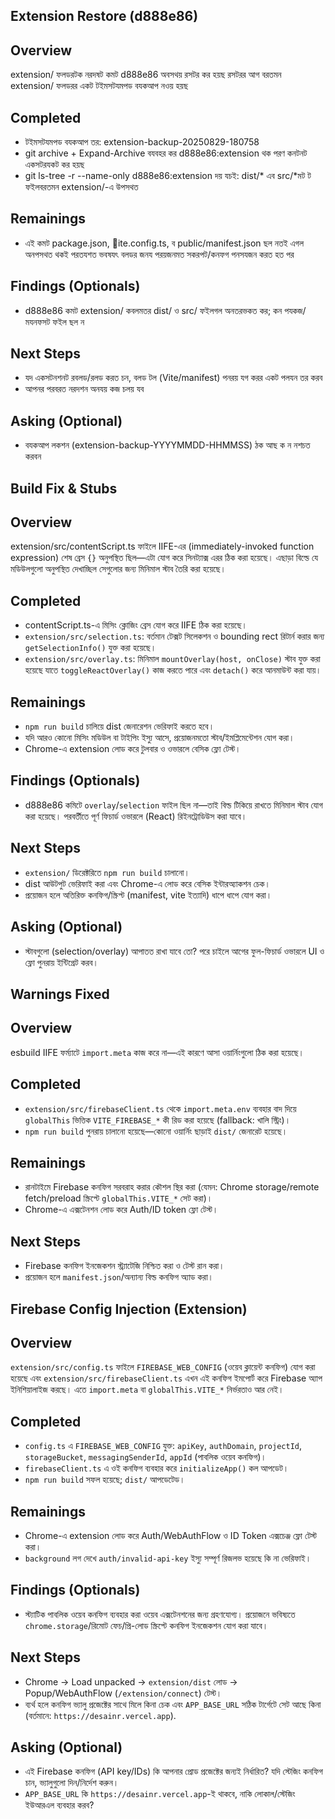 ## Extension Restore (d888e86)

## Overview
extension/ ফলডরটক নরদষট কমট d888e86 অবসথয় রসটর কর হয়ছ রসটরর আগ বরতমন extension/ ফলডরর একট টইমসটযমপড বযকআপ নওয় হয়ছ

## Completed
- টইমসটযমপড বযকআপ তর: extension-backup-20250829-180758
- git archive + Expand-Archive বযবহর কর d888e86:extension থক পরণ কনটনট একসটরযকট কর হয়ছ
- git ls-tree -r --name-only d888e86:extension দয় যচই: dist/* এব src/*মট ট ফইলবরতমন extension/-এ উপসথত

## Remainings
- এই কমট package.json, ite.config.ts, ব public/manifest.json ছল নতই এগল অনপসথত থকই পরতযশত ভবষযৎ বলডর জনয পরয়জনমত সকরপট/কনফগ পনসযজন করত হত পর

## Findings (Optionals)
- d888e86 কমট extension/ কবলমতর dist/ ও src/ ফইলগল অনতরভকত কর; কন পযকজ/মযনফসট ফইল ছল ন

## Next Steps 
- যদ একসটনশনট রবলড/রলড করত চন, বলড টল (Vite/manifest) পনরয় যগ করর একট পলযন তর করব
- আপনর পরবরত নরদশন অনযয় কজ চলয় যব

## Asking (Optional)
- বযকআপ লকশন (extension-backup-YYYYMMDD-HHMMSS) ঠক আছ ক ন নশচত করবন

## Build Fix & Stubs

## Overview
extension/src/contentScript.ts ফাইলে IIFE-এর (immediately-invoked function expression) শেষ ব্রেস `{}` অনুপস্থিত ছিল—এটা যোগ করে সিনট্যাক্স এরর ঠিক করা হয়েছে। এছাড়া বিল্ডে যে মডিউলগুলো অনুপস্থিত দেখাচ্ছিল সেগুলোর জন্য মিনিমাল স্টাব তৈরি করা হয়েছে।

## Completed
- contentScript.ts-এ মিসিং ক্লোজিং ব্রেস যোগ করে IIFE ঠিক করা হয়েছে।
- `extension/src/selection.ts`: বর্তমান টেক্সট সিলেকশন ও bounding rect রিটার্ন করার জন্য `getSelectionInfo()` যুক্ত করা হয়েছে।
- `extension/src/overlay.ts`: মিনিমাল `mountOverlay(host, onClose)` স্টাব যুক্ত করা হয়েছে যাতে `toggleReactOverlay()` কাজ করতে পারে এবং `detach()` করে আনমাউন্ট করা যায়।

## Remainings
- `npm run build` চালিয়ে dist জেনারেশন ভেরিফাই করতে হবে।
- যদি আরও কোনো মিসিং মডিউল বা টাইপিং ইস্যু আসে, প্রয়োজনমতো স্টাব/ইমপ্লিমেন্টেশন যোগ করা।
- Chrome-এ extension লোড করে টুলবার ও ওভারলে বেসিক ফ্লো টেস্ট।

## Findings (Optionals)
- d888e86 কমিটে `overlay`/`selection` ফাইল ছিল না—তাই বিল্ড টিকিয়ে রাখতে মিনিমাল স্টাব যোগ করা হয়েছে। পরবর্তীতে পূর্ণ ফিচার্ড ওভারলে (React) রিইনট্রোডিউস করা যাবে।

## Next Steps 
- `extension/` ডিরেক্টরিতে `npm run build` চালানো।
- dist আউটপুট ভেরিফাই করা এবং Chrome-এ লোড করে বেসিক ইন্টারঅ্যাকশন চেক।
- প্রয়োজন হলে অতিরিক্ত কনফিগ/স্ক্রিপ্ট (manifest, vite ইত্যাদি) ধাপে ধাপে যোগ করা।

## Asking (Optional)
- স্টাবগুলো (selection/overlay) আপাতত রাখা যাবে তো? পরে চাইলে আগের ফুল-ফিচার্ড ওভারলে UI ও ফ্লো পুনরায় ইন্টিগ্রেট করব।

## Warnings Fixed

## Overview
esbuild IIFE ফর্ম্যাটে `import.meta` কাজ করে না—এই কারণে আসা ওয়ার্নিংগুলো ঠিক করা হয়েছে।

## Completed
- `extension/src/firebaseClient.ts` থেকে `import.meta.env` ব্যবহার বাদ দিয়ে `globalThis` ভিত্তিক `VITE_FIREBASE_*` কী রিড করা হয়েছে (fallback: খালি স্ট্রিং)।
- `npm run build` পুনরায় চালানো হয়েছে—কোনো ওয়ার্নিং ছাড়াই `dist/` জেনারেট হয়েছে।

## Remainings
- রানটাইমে Firebase কনফিগ সরবরাহ করার কৌশল স্থির করা (যেমন: Chrome storage/remote fetch/preload স্ক্রিপ্টে `globalThis.VITE_*` সেট করা)।
- Chrome-এ এক্সটেনশন লোড করে Auth/ID token ফ্লো টেস্ট।

## Next Steps 
- Firebase কনফিগ ইনজেকশন স্ট্র্যাটেজি নিশ্চিত করা ও টেস্ট রান করা।
- প্রয়োজন হলে `manifest.json`/অন্যান্য বিল্ড কনফিগ অ্যাড করা।

## Firebase Config Injection (Extension)

## Overview
`extension/src/config.ts` ফাইলে `FIREBASE_WEB_CONFIG` (ওয়েব ক্লায়েন্ট কনফিগ) যোগ করা হয়েছে এবং `extension/src/firebaseClient.ts` এখন এই কনফিগ ইমপোর্ট করে Firebase অ্যাপ ইনিশিয়ালাইজ করছে। এতে `import.meta` বা `globalThis.VITE_*` নির্ভরতাও আর নেই।

## Completed
- `config.ts` এ `FIREBASE_WEB_CONFIG` যুক্ত: `apiKey`, `authDomain`, `projectId`, `storageBucket`, `messagingSenderId`, `appId` (পাবলিক ওয়েব কনফিগ)।
- `firebaseClient.ts` এ ওই কনফিগ ব্যবহার করে `initializeApp()` কল আপডেট।
- `npm run build` সফল হয়েছে; `dist/` আপডেটেড।

## Remainings
- Chrome-এ extension লোড করে Auth/WebAuthFlow ও ID Token এক্সচেঞ্জ ফ্লো টেস্ট করা।
- `background` লগ দেখে `auth/invalid-api-key` ইস্যু সম্পূর্ণ রিজলভ হয়েছে কি না ভেরিফাই।

## Findings (Optionals)
- স্ট্যাটিক পাবলিক ওয়েব কনফিগ ব্যবহার করা ওয়েব এক্সটেনশনের জন্য গ্রহণযোগ্য। প্রয়োজনে ভবিষ্যতে `chrome.storage`/রিমোট ফেচ/প্রি-লোড স্ক্রিপ্টে কনফিগ ইনজেকশন যোগ করা যাবে।

## Next Steps 
- Chrome → Load unpacked → `extension/dist` লোড → Popup/WebAuthFlow (`/extension/connect`) টেস্ট।
- ব্যর্থ হলে কনফিগ ভ্যালু প্রজেক্টের সাথে মিলে কিনা চেক এবং `APP_BASE_URL` সঠিক টার্গেটে সেট আছে কিনা (বর্তমানে: `https://desainr.vercel.app`).

## Asking (Optional)
- এই Firebase কনফিগ (API key/IDs) কি আপনার প্রোড প্রজেক্টের জন্যই নির্ধারিত? যদি স্টেজিং কনফিগ চান, ভ্যালুগুলো দিন/নির্দেশ করুন।
- `APP_BASE_URL` কি `https://desainr.vercel.app`-ই থাকবে, নাকি লোকাল/স্টেজিং ইউআরএল ব্যবহার করব?
